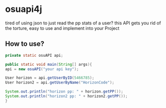 # osuapi4j
tired of using json to just read the pp stats of a user?
this API gets you rid of the torture, easy to use and implement into your Project

## How to use?

```java
private static osuAPI api;

public static void main(String[] args){
api = new osuAPI("your api key");

User horizon = api.getUserByID(5466785);
User horizon2 = api.getUserByName("HorizonCode");

System.out.println("horizon pp: " + horizon.getPP());
System.out.println("horizon2 pp: " + horizon2.getPP());
}

```
